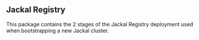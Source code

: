 ## Jackal Registry

This package contains the 2 stages of the Jackal Registry deployment used when bootstrapping a new Jackal cluster.
